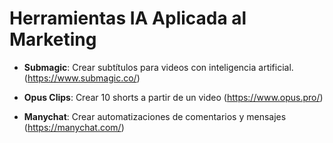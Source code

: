 # Herramientas IA Aplicada al Marketing

- **Submagic**: Crear subtítulos para videos con inteligencia artificial. (https://www.submagic.co/)

- **Opus Clips**: Crear 10 shorts a partir de un video (https://www.opus.pro/)

- **Manychat**: Crear automatizaciones de comentarios y mensajes (https://manychat.com/)